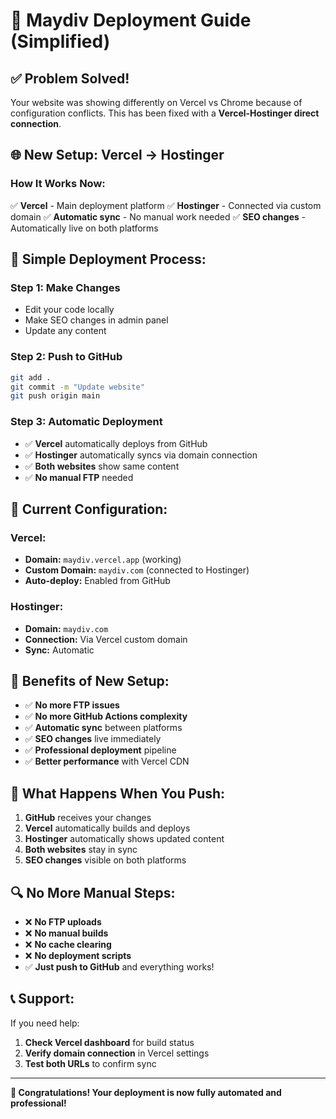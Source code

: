 # 🚀 Maydiv Deployment Guide (Simplified)

## ✅ **Problem Solved!**
Your website was showing differently on Vercel vs Chrome because of configuration conflicts. This has been fixed with a **Vercel-Hostinger direct connection**.

## 🌐 **New Setup: Vercel → Hostinger**

### **How It Works Now:**
✅ **Vercel** - Main deployment platform
✅ **Hostinger** - Connected via custom domain
✅ **Automatic sync** - No manual work needed
✅ **SEO changes** - Automatically live on both platforms

## 🚀 **Simple Deployment Process:**

### **Step 1: Make Changes**
- Edit your code locally
- Make SEO changes in admin panel
- Update any content

### **Step 2: Push to GitHub**
```bash
git add .
git commit -m "Update website"
git push origin main
```

### **Step 3: Automatic Deployment**
- ✅ **Vercel** automatically deploys from GitHub
- ✅ **Hostinger** automatically syncs via domain connection
- ✅ **Both websites** show same content
- ✅ **No manual FTP** needed

## 🔧 **Current Configuration:**

### **Vercel:**
- **Domain:** `maydiv.vercel.app` (working)
- **Custom Domain:** `maydiv.com` (connected to Hostinger)
- **Auto-deploy:** Enabled from GitHub

### **Hostinger:**
- **Domain:** `maydiv.com`
- **Connection:** Via Vercel custom domain
- **Sync:** Automatic

## 📱 **Benefits of New Setup:**

- ✅ **No more FTP issues**
- ✅ **No more GitHub Actions complexity**
- ✅ **Automatic sync** between platforms
- ✅ **SEO changes** live immediately
- ✅ **Professional deployment** pipeline
- ✅ **Better performance** with Vercel CDN

## 🎯 **What Happens When You Push:**

1. **GitHub** receives your changes
2. **Vercel** automatically builds and deploys
3. **Hostinger** automatically shows updated content
4. **Both websites** stay in sync
5. **SEO changes** visible on both platforms

## 🔍 **No More Manual Steps:**

- ❌ **No FTP uploads**
- ❌ **No manual builds**
- ❌ **No cache clearing**
- ❌ **No deployment scripts**
- ✅ **Just push to GitHub** and everything works!

## 📞 **Support:**

If you need help:
1. **Check Vercel dashboard** for build status
2. **Verify domain connection** in Vercel settings
3. **Test both URLs** to confirm sync

---

**🎉 Congratulations! Your deployment is now fully automated and professional!**

